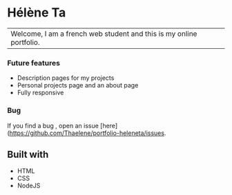 # Hélène Ta
<table>
	<tr>
		<td>
			Welcome, I am a french web student and this is my online portfolio.
		</td>
	</tr>
</table>

### Future features
- Description pages for my projects
- Personal projects page and an about page
- Fully responsive

### Bug

If you find a bug , open an issue [here](https://github.com/Thaelene/portfolio-heleneta/issues.

## Built with

- HTML
- CSS
- NodeJS
